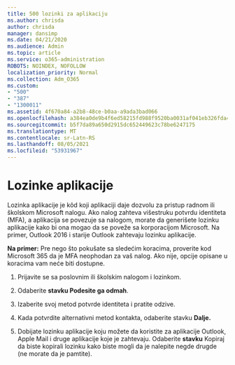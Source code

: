 ```yaml
---
title: 500 lozinki za aplikaciju
ms.author: chrisda
author: chrisda
manager: dansimp
ms.date: 04/21/2020
ms.audience: Admin
ms.topic: article
ms.service: o365-administration
ROBOTS: NOINDEX, NOFOLLOW
localization_priority: Normal
ms.collection: Adm_O365
ms.custom:
- "500"
- "387"
- "1300011"
ms.assetid: 4f670a84-a2b8-48ce-b0aa-a9ada3bad066
ms.openlocfilehash: a384ea0de9b4f6ed58215fd988f9520ba0031af041eb326fda467b80d28406ee
ms.sourcegitcommit: b5f7da89a650d2915dc652449623c78be6247175
ms.translationtype: MT
ms.contentlocale: sr-Latn-RS
ms.lasthandoff: 08/05/2021
ms.locfileid: "53931967"
---
```

# <a name="app-passwords"></a>Lozinke aplikacije

Lozinka aplikacije je kôd koji aplikaciji daje dozvolu za pristup radnom ili školskom Microsoft nalogu. Ako nalog zahteva višestruku potvrdu identiteta (MFA), a aplikacija se povezuje sa nalogom, morate da generišete lozinku aplikacije kako bi ona mogao da se poveže sa korporacijom Microsoft. Na primer, Outlook 2016 i starije Outlook zahtevaju lozinku aplikacije.

 **Na primer:** Pre nego što pokušate sa sledećim koracima, proverite kod Microsoft 365 da je MFA neophodan za vaš nalog. Ako nije, opcije opisane u koracima vam neće biti dostupne.

1. Prijavite se sa poslovnim ili školskim nalogom i lozinkom.

2. Odaberite **stavku Podesite ga odmah**.

3. Izaberite svoj metod potvrde identiteta i pratite odzive.

4. Kada potvrdite alternativni metod kontakta, odaberite stavku **Dalje.**

5. Dobijate lozinku aplikacije koju možete da koristite za aplikacije Outlook, Apple Mail i druge aplikacije koje je zahtevaju. Odaberite **stavku** Kopiraj da biste kopirali lozinku kako biste mogli da je nalepite negde drugde (ne morate da je pamtite).
